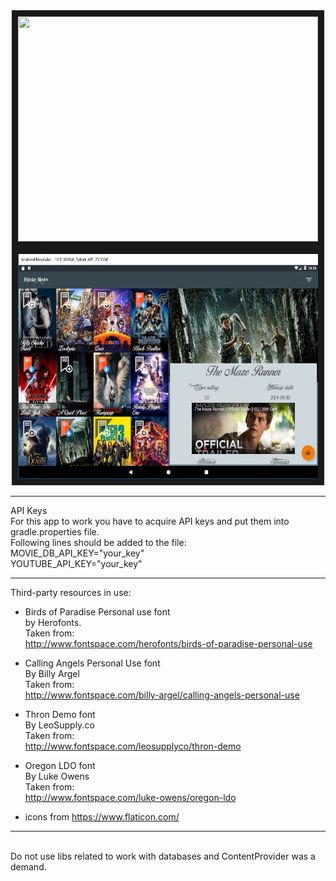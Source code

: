 
<div align="center">
<a href="https://www.youtube.com/watch?v=5ptnThLNyNA" target="_blank"><img src="http://img.youtube.com/vi/5ptnThLNyNA/0.jpg" width="480" height="360" border="10"/></a>
<br>
<img src="/meta/image.png" width="480" height="360" border="10"/></div>
<hr>

API Keys<br>
For this app to work you have to acquire API keys and put them into gradle.properties file.
<br>Following lines should be added to the file: <br>
MOVIE_DB_API_KEY="your_key"
<br>YOUTUBE_API_KEY="your_key"
<hr>
Third-party resources in use:

* Birds of Paradise Personal use font<br>
by Herofonts.<br>
Taken from:<br>
http://www.fontspace.com/herofonts/birds-of-paradise-personal-use

* Calling Angels Personal Use font<br>
By Billy Argel<br>
Taken from:<br>
http://www.fontspace.com/billy-argel/calling-angels-personal-use

*  Thron Demo font<br>
By LeoSupply.co<br>
Taken from:<br>
http://www.fontspace.com/leosupplyco/thron-demo 

*   Oregon LDO font<br>
By Luke Owens<br>
Taken from:<br>
http://www.fontspace.com/luke-owens/oregon-ldo

* icons from https://www.flaticon.com/
<hr>
<br>Do not use libs related to work with databases and ContentProvider was a demand.
